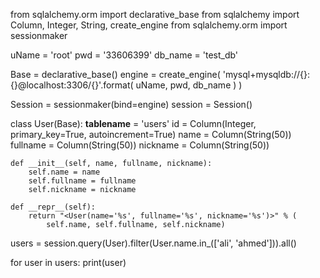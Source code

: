 from sqlalchemy.orm import declarative_base
from sqlalchemy import Column, Integer, String, create_engine
from sqlalchemy.orm import sessionmaker

uName = 'root'
pwd = '33606399'
db_name = 'test_db'

Base = declarative_base()
engine = create_engine(
    'mysql+mysqldb://{}:{}@localhost:3306/{}'.format(
        uName, pwd, db_name
    )
)

Session = sessionmaker(bind=engine)
session = Session()


class User(Base):
    __tablename__ = 'users'
    id = Column(Integer, primary_key=True, autoincrement=True)
    name = Column(String(50))
    fullname = Column(String(50))
    nickname = Column(String(50))

    def __init__(self, name, fullname, nickname):
        self.name = name
        self.fullname = fullname
        self.nickname = nickname

    def __repr__(self):
        return "<User(name='%s', fullname='%s', nickname='%s')>" % (
            self.name, self.fullname, self.nickname)


users = session.query(User).filter(User.name.in_(['ali', 'ahmed'])).all()

for user in users:
    print(user)